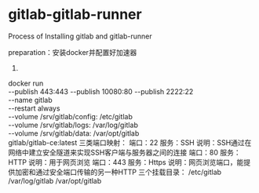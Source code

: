 # gitlab-gitlab-runner
Process of Installing gitlab and gitlab-runner

preparation：安装docker并配置好加速器

1.
docker run \
    --publish 443:443 --publish 10080:80 --publish 2222:22 \
    --name gitlab \
    --restart always \
    --volume /srv/gitlab/config: /etc/gitlab \
    --volume /srv/gitlab/logs: /var/log/gitlab \
    --volume /srv/gitlab/data: /var/opt/gitlab \
    gitlab/gitlab-ce:latest
三类端口映射：
            端口：22   服务：SSH     说明：SSH通过在网络中建立安全隧道来实现SSH客户端与服务器之间的连接
            端口：80   服务：HTTP    说明：用于网页浏览
            端口：443  服务：Https   说明：网页浏览端口，能提供加密和通过安全端口传输的另一种HTTP
三个挂载目录：
            /etc/gitlab
            /var/log/gitlab
            /var/opt/gitlab 
